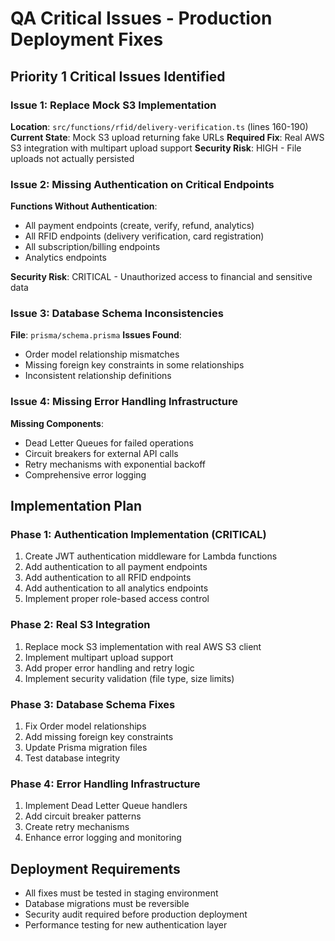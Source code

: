 # QA Critical Issues - Production Deployment Fixes

## Priority 1 Critical Issues Identified

### Issue 1: Replace Mock S3 Implementation
**Location**: `src/functions/rfid/delivery-verification.ts` (lines 160-190)
**Current State**: Mock S3 upload returning fake URLs
**Required Fix**: Real AWS S3 integration with multipart upload support
**Security Risk**: HIGH - File uploads not actually persisted

### Issue 2: Missing Authentication on Critical Endpoints
**Functions Without Authentication**:
- All payment endpoints (create, verify, refund, analytics)
- All RFID endpoints (delivery verification, card registration)
- All subscription/billing endpoints
- Analytics endpoints

**Security Risk**: CRITICAL - Unauthorized access to financial and sensitive data

### Issue 3: Database Schema Inconsistencies
**File**: `prisma/schema.prisma`
**Issues Found**:
- Order model relationship mismatches
- Missing foreign key constraints in some relationships
- Inconsistent relationship definitions

### Issue 4: Missing Error Handling Infrastructure
**Missing Components**:
- Dead Letter Queues for failed operations
- Circuit breakers for external API calls
- Retry mechanisms with exponential backoff
- Comprehensive error logging

## Implementation Plan

### Phase 1: Authentication Implementation (CRITICAL)
1. Create JWT authentication middleware for Lambda functions
2. Add authentication to all payment endpoints
3. Add authentication to all RFID endpoints
4. Add authentication to all analytics endpoints
5. Implement proper role-based access control

### Phase 2: Real S3 Integration
1. Replace mock S3 implementation with real AWS S3 client
2. Implement multipart upload support
3. Add proper error handling and retry logic
4. Implement security validation (file type, size limits)

### Phase 3: Database Schema Fixes
1. Fix Order model relationships
2. Add missing foreign key constraints
3. Update Prisma migration files
4. Test database integrity

### Phase 4: Error Handling Infrastructure
1. Implement Dead Letter Queue handlers
2. Add circuit breaker patterns
3. Create retry mechanisms
4. Enhance error logging and monitoring

## Deployment Requirements
- All fixes must be tested in staging environment
- Database migrations must be reversible
- Security audit required before production deployment
- Performance testing for new authentication layer